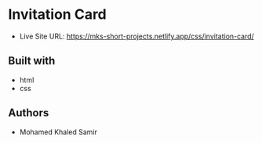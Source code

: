 # Invitation Card

- Live Site URL: https://mks-short-projects.netlify.app/css/invitation-card/

## Built with

- html
- css

## Authors

- Mohamed Khaled Samir
